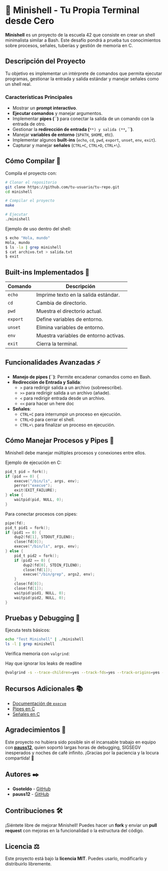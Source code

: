 # 🐚 Minishell - Tu Propia Terminal desde Cero

**Minishell** es un proyecto de la escuela 42 que consiste en crear un shell minimalista similar a Bash. Este desafío pondrá a prueba tus conocimientos sobre procesos, señales, tuberías y gestión de memoria en C.

## Descripción del Proyecto

Tu objetivo es implementar un intérprete de comandos que permita ejecutar programas, gestionar la entrada y salida estándar y manejar señales como un shell real.

### Características Principales

- Mostrar un **prompt interactivo**.
- **Ejecutar comandos** y manejar argumentos.
- Implementar **pipes (**``**)** para conectar la salida de un comando con la entrada de otro.
- Gestionar la **redirección de entrada (**``**) y salida (**``**, **``**)**.
- Manejar **variables de entorno** (`$PATH`, `$HOME`, etc).
- Implementar algunos **built-ins** (`echo`, `cd`, `pwd`, `export`, `unset`, `env`, `exit`).
- Capturar y manejar **señales** (`CTRL+C`, `CTRL+D`, `CTRL+\`).

## Cómo Compilar 🚀

Compila el proyecto con:

```bash
# Clonar el repositorio
git clone https://github.com/tu-usuario/tu-repo.git
cd minishell

# Compilar el proyecto
make

# Ejecutar
./minishell
```

Ejemplo de uso dentro del shell:

```sh
$ echo "Hola, mundo"
Hola, mundo
$ ls -la | grep minishell
$ cat archivo.txt > salida.txt
$ exit
```

## Built-ins Implementados 📜

| Comando  | Descripción                           |
| -------- | ------------------------------------- |
| `echo`   | Imprime texto en la salida estándar.  |
| `cd`     | Cambia de directorio.                 |
| `pwd`    | Muestra el directorio actual.         |
| `export` | Define variables de entorno.          |
| `unset`  | Elimina variables de entorno.         |
| `env`    | Muestra variables de entorno activas. |
| `exit`   | Cierra la terminal.                   |

## Funcionalidades Avanzadas ⚡

- **Manejo de pipes (**``**)**: Permite encadenar comandos como en Bash.
- **Redirección de Entrada y Salida**:
  - `>` para redirigir salida a un archivo (sobreescribe).
  - `>>` para redirigir salida a un archivo (añade).
  - `<` para redirigir entrada desde un archivo.
  - `<<` para hacer un here doc
- **Señales**:
  - `CTRL+C` para interrumpir un proceso en ejecución.
  - `CTRL+D` para cerrar el shell.
  - `CTRL+\` para finalizar un proceso en ejecución.

## Cómo Manejar Procesos y Pipes 🔄

Minishell debe manejar múltiples procesos y conexiones entre ellos.

Ejemplo de ejecución en C:

```c
pid_t pid = fork();
if (pid == 0) {
    execve("/bin/ls", args, env);
    perror("execve");
    exit(EXIT_FAILURE);
} else {
    waitpid(pid, NULL, 0);
}
```

Para conectar procesos con pipes:

```c
pipe(fd);
pid_t pid1 = fork();
if (pid1 == 0) {
    dup2(fd[1], STDOUT_FILENO);
    close(fd[0]);
    execve("/bin/ls", args, env);
} else {
    pid_t pid2 = fork();
    if (pid2 == 0) {
        dup2(fd[0], STDIN_FILENO);
        close(fd[1]);
        execve("/bin/grep", args2, env);
    }
    close(fd[0]);
    close(fd[1]);
    waitpid(pid1, NULL, 0);
    waitpid(pid2, NULL, 0);
}
```

## Pruebas y Debugging 🧪

Ejecuta tests básicos:

```bash
echo "Test Minishell" | ./minishell
ls -l | grep minishell
```

Verifica memoria con `valgrind`:

Hay que ignorar los leaks de readline
```bash
@valgrind -s --trace-children=yes --track-fds=yes --track-origins=yes --leak-check=full ./minishell
```


## Recursos Adicionales 📚

- [Documentación de ](https://man7.org/linux/man-pages/man2/execve.2.html)[`execve`](https://man7.org/linux/man-pages/man2/execve.2.html)
- [Pipes en C](https://man7.org/linux/man-pages/man2/pipe.2.html)
- [Señales en C](https://man7.org/linux/man-pages/man7/signal.7.html)

## Agradecimientos 🙌
Este proyecto no hubiera sido posible sin el incansable trabajo en equipo con **[pauss12](https://github.com/pauss12)**, quien soportó largas horas de debugging, SIGSEGV inesperados y noches de café infinito. ¡Gracias por la paciencia y la locura compartida! 🎉

## Autores ✒️
- **Gsoteldo** - [GitHub](https://github.com/Gsoteldo)
- **pauss12** - [GitHub](https://github.com/pauss12)



## Contribuciones 🛠️

¡Siéntete libre de mejorar Minishell! Puedes hacer un **fork** y enviar un **pull request** con mejoras en la funcionalidad o la estructura del código.

## Licencia ⚖️

Este proyecto está bajo la **licencia MIT**. Puedes usarlo, modificarlo y distribuirlo libremente.

